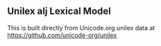 Unilex alj Lexical Model
----------------------

This is built directly from Unicode.org unilex data at
https://github.com/unicode-org/unilex
